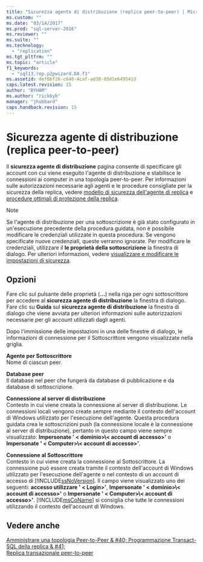 ```yaml
---
title: "Sicurezza agente di distribuzione (replica peer-to-peer) | Microsoft Docs"
ms.custom: ""
ms.date: "03/14/2017"
ms.prod: "sql-server-2016"
ms.reviewer: ""
ms.suite: ""
ms.technology: 
  - "replication"
ms.tgt_pltfrm: ""
ms.topic: "article"
f1_keywords: 
  - "sql13.rep.p2pwizard.DA.f1"
ms.assetid: def6bf26-c640-4caf-ad30-05d1e649541d
caps.latest.revision: 15
author: "BYHAM"
ms.author: "rickbyh"
manager: "jhubbard"
caps.handback.revision: 15
---
```

# Sicurezza agente di distribuzione (replica peer-to-peer)
  Il **sicurezza agente di distribuzione** pagina consente di specificare gli account con cui viene eseguito l'agente di distribuzione e stabilisce le connessioni ai computer in una topologia peer-to-peer. Per informazioni sulle autorizzazioni necessarie agli agenti e le procedure consigliate per la sicurezza della replica, vedere [modello di sicurezza dell'agente di replica](../../relational-databases/replication/security/replication-agent-security-model.md) e [procedure ottimali di protezione della replica](../../relational-databases/replication/security/replication-security-best-practices.md).  
  
> [!NOTE]  
>  Se l'agente di distribuzione per una sottoscrizione è già stato configurato in un'esecuzione precedente della procedura guidata, non è possibile modificare le credenziali utilizzate in questa procedura. Se vengono specificate nuove credenziali, queste verranno ignorate. Per modificare le credenziali, utilizzare il **le proprietà della sottoscrizione** la finestra di dialogo. Per ulteriori informazioni, vedere [visualizzare e modificare le impostazioni di sicurezza](../../relational-databases/replication/security/view-and-modify-replication-security-settings.md).  
  
## Opzioni  
 Fare clic sul pulsante delle proprietà (**...**) nella riga per ogni sottoscrittore per accedere al **sicurezza agente di distribuzione** la finestra di dialogo. Fare clic su **Guida** sul **sicurezza agente di distribuzione** la finestra di dialogo che viene avviata per ulteriori informazioni sulle autorizzazioni necessarie per gli account utilizzati dagli agenti.  
  
 Dopo l'immissione delle impostazioni in una delle finestre di dialogo, le informazioni di connessione per il Sottoscrittore vengono visualizzate nella griglia.  
  
 **Agente per Sottoscrittore**  
 Nome di ciascun peer.  
  
 **Database peer**  
 Il database nel peer che fungerà da database di pubblicazione e da database di sottoscrizione.  
  
 **Connessione al server di distribuzione**  
 Contesto in cui viene creata la connessione al server di distribuzione. Le connessioni locali vengono create sempre mediante il contesto dell'account di Windows utilizzato per l'esecuzione dell'agente. Questa procedura guidata crea le sottoscrizioni push (la connessione locale è la connessione al server di distribuzione), pertanto in questo campo viene sempre visualizzato: **Impersonate ' \< dominio>\\< account di accesso\>'** o **Impersonate ' \< Computer>\\< account di accesso\>'**.  
  
 **Connessione al Sottoscrittore**  
 Contesto in cui viene creata la connessione al Sottoscrittore. La connessione può essere creata tramite il contesto dell'account di Windows utilizzato per l'esecuzione dell'agente o nel contesto di un account di accesso di [!INCLUDE[ssNoVersion](../../includes/ssnoversion-md.md)]. Il campo viene visualizzato uno dei seguenti: **accesso utilizzare ' \< Login>'**, **Impersonate ' \< dominio>\\< account di accesso\>'** o **Impersonate ' \< Computer>\\< account di accesso\>'**. [!INCLUDE[msCoName](../../includes/msconame-md.md)] si consiglia che tutte le connessioni utilizzando il contesto dell'account di Windows.  
  
## Vedere anche  
 [Amministrare una topologia Peer-to-Peer & #40; Programmazione Transact-SQL della replica & #41;](../../relational-databases/replication/administration/administer-a-peer-to-peer-topology-replication-transact-sql-programming.md)   
 [Replica transazionale peer-to-peer](../../relational-databases/replication/transactional/peer-to-peer-transactional-replication.md)  
  
  